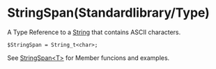 # StringSpan(Standardlibrary/Type)

A Type Reference to a [String](./String.md) that contains ASCII characters.

```
$StringSpan = String_t<char>;
```
See [StringSpan\<T>](../ReferenceTypes/StringSpan.md) for Member funcions and examples.